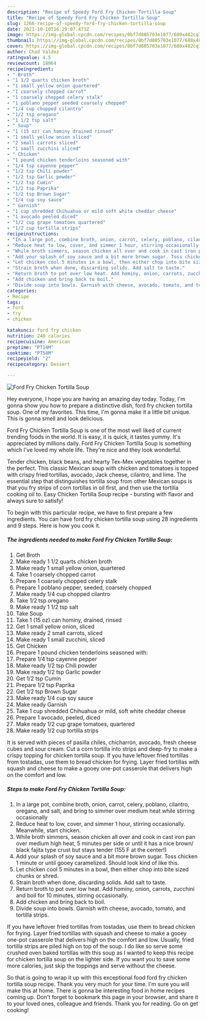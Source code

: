 ```yaml
---
description: "Recipe of Speedy Ford Fry Chicken Tortilla Soup"
title: "Recipe of Speedy Ford Fry Chicken Tortilla Soup"
slug: 1266-recipe-of-speedy-ford-fry-chicken-tortilla-soup
date: 2021-10-10T16:29:07.473Z
image: https://img-global.cpcdn.com/recipes/0bf7d885703e1077/680x482cq70/ford-fry-chicken-tortilla-soup-recipe-main-photo.jpg
thumbnail: https://img-global.cpcdn.com/recipes/0bf7d885703e1077/680x482cq70/ford-fry-chicken-tortilla-soup-recipe-main-photo.jpg
cover: https://img-global.cpcdn.com/recipes/0bf7d885703e1077/680x482cq70/ford-fry-chicken-tortilla-soup-recipe-main-photo.jpg
author: Chad Valdez
ratingvalue: 4.5
reviewcount: 18064
recipeingredient:
- " Broth"
- "1 1/2 quarts chicken broth"
- "1 small yellow onion quartered"
- "1 coarsely chopped carrot"
- "1 coarsely chopped celery stalk"
- "1 poblano pepper seeded coarsely chopped"
- "1/4 cup chopped cilantro"
- "1/2 tsp oregano"
- "1 1/2 tsp salt"
- " Soup"
- "1 (15 oz) can hominy drained rinsed"
- "1 small yellow onion sliced"
- "2 small carrots sliced"
- "1 small zucchini sliced"
- " Chicken"
- "1 pound chicken tenderloins seasoned with"
- "1/4 tsp cayenne pepper"
- "1/2 tsp Chili powder"
- "1/2 tsp Garlic powder"
- "1/2 tsp Cumin"
- "1/2 tsp Paprika"
- "1/2 tsp Brown Sugar"
- "1/4 cup soy sauce"
- " Garnish"
- "1 cup shredded Chihuahua or mild soft white cheddar cheese"
- "1 avocado peeled diced"
- "1/2 cup grape tomatoes quartered"
- "1/2 cup tortilla strips"
recipeinstructions:
- "In a large pot, combine broth, onion, carrot, celery, poblano, cilantro, oregano, and salt, and bring to simmer over medium heat while stirring occasionally"
- "Reduce heat to low, cover, and simmer 1 hour, stirring occasionally. Meanwhile, start chicken."
- "While broth simmers, season chicken all over and cook in cast iron pan over medium high heat, 5 minutes per side or until it has a nice brown/ black fajita type crust but stays tender (155 F at the center!)"
- "Add your splash of soy sauce and a bit more brown sugar. Toss chicken 1 minute or until gooey caramelized. Should look kind of like this."
- "Let chicken cool 5 minutes in a bowl, then either chop into bite sized chunks or shred."
- "Strain broth when done, discarding solids. Add salt to taste."
- "Return broth to pot over low heat. Add hominy, onion, carrots, zucchini and boil for 10 minutes, stirring occasionally."
- "Add chicken and bring back to boil."
- "Divide soup into bowls. Garnish with cheese, avocado, tomato, and tortilla strips."
categories:
- Recipe
tags:
- ford
- fry
- chicken

katakunci: ford fry chicken 
nutrition: 240 calories
recipecuisine: American
preptime: "PT14M"
cooktime: "PT58M"
recipeyield: "2"
recipecategory: Dessert

---
```



![Ford Fry Chicken Tortilla Soup](https://img-global.cpcdn.com/recipes/0bf7d885703e1077/680x482cq70/ford-fry-chicken-tortilla-soup-recipe-main-photo.jpg)

Hey everyone, I hope you are having an amazing day today. Today, I'm gonna show you how to prepare a distinctive dish, ford fry chicken tortilla soup. One of my favorites. This time, I'm gonna make it a little bit unique. This is gonna smell and look delicious.

Ford Fry Chicken Tortilla Soup is one of the most well liked of current trending foods in the world. It is easy, it is quick, it tastes yummy. It's appreciated by millions daily. Ford Fry Chicken Tortilla Soup is something which I've loved my whole life. They're nice and they look wonderful.

Tender chicken, black beans, and hearty Tex-Mex vegetables together in the perfect. This classic Mexican soup with chicken and tomatoes is topped with crispy fried tortillas, avocado, Jack cheese, cilantro, and lime. The essential step that distinguishes tortilla soup from other Mexican soups is that you fry strips of corn tortillas in oil first, and then use the tortilla cooking oil to. Easy Chicken Tortilla Soup recipe - bursting with flavor and always sure to satisfy!


To begin with this particular recipe, we have to first prepare a few ingredients. You can have ford fry chicken tortilla soup using 28 ingredients and 9 steps. Here is how you cook it.

<!--inarticleads1-->

##### The ingredients needed to make Ford Fry Chicken Tortilla Soup:

1. Get  Broth
1. Make ready 1 1/2 quarts chicken broth
1. Make ready 1 small yellow onion, quartered
1. Take 1 coarsely chopped carrot
1. Prepare 1 coarsely chopped celery stalk
1. Prepare 1 poblano pepper, seeded, coarsely chopped
1. Make ready 1/4 cup chopped cilantro
1. Take 1/2 tsp oregano
1. Make ready 1 1/2 tsp salt
1. Take  Soup
1. Take 1 (15 oz) can hominy, drained, rinsed
1. Get 1 small yellow onion, sliced
1. Make ready 2 small carrots, sliced
1. Make ready 1 small zucchini, sliced
1. Get  Chicken
1. Prepare 1 pound chicken tenderloins seasoned with:
1. Prepare 1/4 tsp cayenne pepper
1. Make ready 1/2 tsp Chili powder
1. Make ready 1/2 tsp Garlic powder
1. Get 1/2 tsp Cumin
1. Prepare 1/2 tsp Paprika
1. Get 1/2 tsp Brown Sugar
1. Make ready 1/4 cup soy sauce
1. Make ready  Garnish
1. Take 1 cup shredded Chihuahua or mild, soft white cheddar cheese
1. Prepare 1 avocado, peeled, diced
1. Make ready 1/2 cup grape tomatoes, quartered
1. Make ready 1/2 cup tortilla strips


It is served with pieces of pasilla chiles, chicharrón, avocado, fresh cheese cubes and sour cream. Cut a corn tortilla into strips and deep-fry to make a crispy topping for chicken tortilla soup. If you have leftover fried tortillas from tostadas, use them to bread chicken for frying. Layer fried tortillas with squash and cheese to make a gooey one-pot casserole that delivers high on the comfort and low. 

<!--inarticleads2-->

##### Steps to make Ford Fry Chicken Tortilla Soup:

1. In a large pot, combine broth, onion, carrot, celery, poblano, cilantro, oregano, and salt, and bring to simmer over medium heat while stirring occasionally
1. Reduce heat to low, cover, and simmer 1 hour, stirring occasionally. Meanwhile, start chicken.
1. While broth simmers, season chicken all over and cook in cast iron pan over medium high heat, 5 minutes per side or until it has a nice brown/ black fajita type crust but stays tender (155 F at the center!)
1. Add your splash of soy sauce and a bit more brown sugar. Toss chicken 1 minute or until gooey caramelized. Should look kind of like this.
1. Let chicken cool 5 minutes in a bowl, then either chop into bite sized chunks or shred.
1. Strain broth when done, discarding solids. Add salt to taste.
1. Return broth to pot over low heat. Add hominy, onion, carrots, zucchini and boil for 10 minutes, stirring occasionally.
1. Add chicken and bring back to boil.
1. Divide soup into bowls. Garnish with cheese, avocado, tomato, and tortilla strips.


If you have leftover fried tortillas from tostadas, use them to bread chicken for frying. Layer fried tortillas with squash and cheese to make a gooey one-pot casserole that delivers high on the comfort and low. Usually, fried tortilla strips are piled high on top of the soup. I do like so serve some crushed oven baked tortillas with this soup as I wanted to keep this recipe for chicken tortilla soup on the lighter side. If you want you to save some more calories, just skip the toppings and serve without the cheese. 

So that is going to wrap it up with this exceptional food ford fry chicken tortilla soup recipe. Thank you very much for your time. I'm sure you will make this at home. There is gonna be interesting food in home recipes coming up. Don't forget to bookmark this page in your browser, and share it to your loved ones, colleague and friends. Thank you for reading. Go on get cooking!
